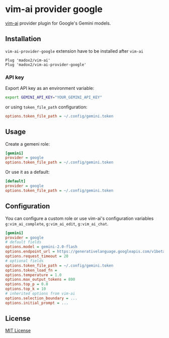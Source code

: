 # vim-ai provider google

[vim-ai](https://github.com/madox2/vim-ai) provider plugin for Google's Gemini models.

## Installation

`vim-ai-provider-google` extension have to be installed after `vim-ai`

```vim
Plug 'madox2/vim-ai'
Plug 'madox2/vim-ai-provider-google'
```

### API key

Export API key as an environment variable:

```sh
export GEMINI_API_KEY="YOUR_GEMINI_API_KEY"
```

or using `token_file_path` configuration:

```ini
options.token_file_path = ~/.config/gemini.token
```

## Usage

Create a gemeni role:

```ini
[gemini]
provider = google
options.token_file_path = ~/.config/gemini.token
```

Or use it as a default:

```ini
[default]
provider = google
options.token_file_path = ~/.config/gemini.token
```

## Configuration

You can configure a custom role or use vim-ai's configuration variables `g:vim_ai_complete`, `g:vim_ai_edit`, `g:vim_ai_chat`.

```ini
[gemini]
provider = google
# default fields
options.model = gemini-2.0-flash
options.endpoint_url = https://generativelanguage.googleapis.com/v1beta/models
options.request_timeout = 20
# optional fields
options.token_file_path = ~/.config/gemini.token
options.token_load_fn =
options.temperature = 1.0
options.max_output_tokens = 800
options.top_p = 0.8
options.top_k = 10
# inherited options from vim-ai
options.selection_boundary = ...
options.initial_prompt = ...
```

## License

[MIT License](https://github.com/madox2/vim-ai-google-provider/blob/main/LICENSE)
